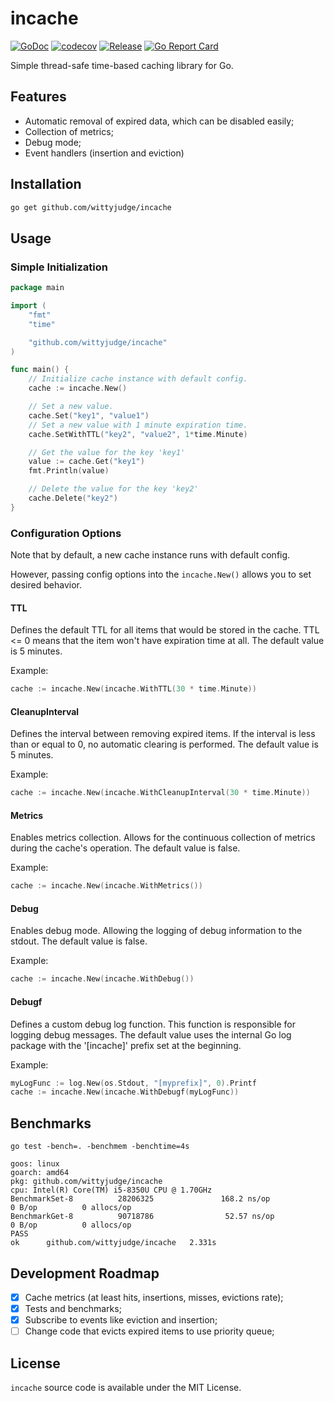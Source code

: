 # incache

[![GoDoc](https://godoc.org/github.com/wittyjudge/incache?status.png)](https://godoc.org/github.com/wittyjudge/incache)
[![codecov](https://codecov.io/gh/WIttyJudge/incache/graph/badge.svg)](https://codecov.io/gh/WIttyJudge/incache)
[![Release](https://img.shields.io/github/v/release/wittyjudge/incache)](https://github.com/WIttyJudge/incache/releases)
[![Go Report Card](https://goreportcard.com/badge/github.com/wittyjudge/incache)](https://goreportcard.com/report/github.com/wittyjudge/incache)

Simple thread-safe time-based caching library for Go.

## Features

- Automatic removal of expired data, which can be disabled easily;
- Collection of metrics;
- Debug mode;
- Event handlers (insertion and eviction)

## Installation

```bash
go get github.com/wittyjudge/incache
```

## Usage

### Simple Initialization

```go
package main

import (
	"fmt"
	"time"

	"github.com/wittyjudge/incache"
)

func main() {
	// Initialize cache instance with default config.
	cache := incache.New()

	// Set a new value.
	cache.Set("key1", "value1")
	// Set a new value with 1 minute expiration time.
	cache.SetWithTTL("key2", "value2", 1*time.Minute)

	// Get the value for the key 'key1'
	value := cache.Get("key1")
	fmt.Println(value)

	// Delete the value for the key 'key2'
	cache.Delete("key2")
}
```

### Configuration Options

Note that by default, a new cache instance runs with default config.

However, passing config options into the `incache.New()` allows you to set desired
behavior.

#### TTL

Defines the default TTL for all items that would be stored in
the cache. TTL <= 0 means that the item won't have expiration time at all.
The default value is 5 minutes.

Example:

```go
cache := incache.New(incache.WithTTL(30 * time.Minute))
```

#### CleanupInterval

Defines the interval between removing expired items.
If the interval is less than or equal to 0, no automatic clearing is performed.
The default value is 5 minutes.

Example:

```go
cache := incache.New(incache.WithCleanupInterval(30 * time.Minute))
```

#### Metrics

Enables metrics collection.
Allows for the continuous collection of metrics during the cache's operation.
The default value is false.

Example:

```go
cache := incache.New(incache.WithMetrics())
```

#### Debug

Enables debug mode.
Allowing the logging of debug information to the stdout.
The default value is false.

Example:

```go
cache := incache.New(incache.WithDebug())
```

#### Debugf

Defines a custom debug log function.
This function is responsible for logging debug messages.
The default value uses the internal Go log package with the '[incache]' prefix set at the beginning.

Example:

```go
myLogFunc := log.New(os.Stdout, "[myprefix]", 0).Printf
cache := incache.New(incache.WithDebugf(myLogFunc))
```

## Benchmarks

```
go test -bench=. -benchmem -benchtime=4s

goos: linux
goarch: amd64
pkg: github.com/wittyjudge/incache
cpu: Intel(R) Core(TM) i5-8350U CPU @ 1.70GHz
BenchmarkSet-8          28206325               168.2 ns/op             0 B/op          0 allocs/op
BenchmarkGet-8          90718786                52.57 ns/op            0 B/op          0 allocs/op
PASS
ok      github.com/wittyjudge/incache   2.331s

```

## Development Roadmap

- [x] Cache metrics (at least hits, insertions, misses, evictions rate);
- [x] Tests and benchmarks;
- [x] Subscribe to events like eviction and insertion;
- [ ] Change code that evicts expired items to use priority queue;

## License

`incache` source code is available under the MIT License.
